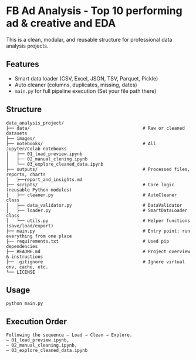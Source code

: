 # FB Ad Analysis - Top 10 performing ad & creative and EDA

This is a clean, modular, and reusable structure for professional data analysis projects.

## Features
- Smart data loader (CSV, Excel, JSON, TSV, Parquet, Pickle)
- Auto cleaner (columns, duplicates, missing, dates)
- `main.py` for full pipeline execution (Set your file path there)
	

## Structure
```
data_analysis_project/
├── data/                                           # Raw or cleaned datasets
├── images/
├── notebooks/                                      # All Jupyter/Colab notebooks
│   ├── 01_load_preview.ipynb
│   ├── 02_manual_clening.ipynb
│   └── 03_explore_cleaned_data.ipynb
├── outputs/                                        # Processed files, reports, charts
│   ├──report_and_insights.md                        
├── scripts/                                        # Core logic (reusable Python modules)
│   ├── cleaner.py                                  # AutoCleaner class
│   ├── data_validator.py                           # DataValidator 
│   ├── loader.py                                   # SmartDataLoader class
│   └── utils.py                                    # Helper functions (save/load/export)
├── main.py                                         # Entry point: run everything from one place
├── requirements.txt                                # Used pip dependencies
├── README.md                                       # Project overview & instructions
├── .gitignore                                      # Ignore virtual env, cache, etc.
└── LICENSE

```

## Usage
```
python main.py
```

## Execution Order
```
Following the sequence — Load → Clean → Explore. 
— 01_load_preview.ipynb,
— 02_manual_cleaning.ipynb,
— 03_explore_cleaned_data.ipynb

```
